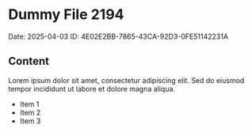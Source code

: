 # Dummy File 2194

Date: 2025-04-03
ID: 4E02E2BB-7865-43CA-92D3-0FE51142231A

## Content

Lorem ipsum dolor sit amet, consectetur adipiscing elit.
Sed do eiusmod tempor incididunt ut labore et dolore magna aliqua.

* Item 1
* Item 2
* Item 3


